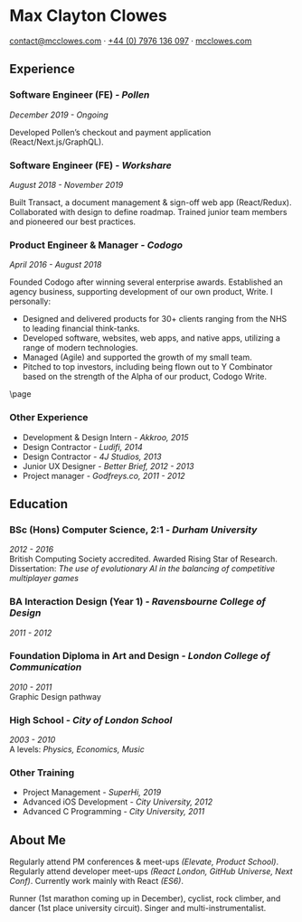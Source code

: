 # Max Clayton Clowes

[contact@mcclowes.com](mailto:contact@mcclowes.com) · [+44 (0) 7976 136 097](tel:+447976136097) · [mcclowes.com](https://mcclowes.com)

## Experience

### Software Engineer (FE) _- Pollen_

_December 2019 - Ongoing_

Developed Pollen’s checkout and payment application (React/Next.js/GraphQL).

### Software Engineer (FE) _- Workshare_

_August 2018 - November 2019_

Built Transact, a document management & sign-off web app (React/Redux). Collaborated with design to define roadmap. Trained junior team members and pioneered our best practices.

### Product Engineer & Manager _- Codogo_

_April 2016 - August 2018_

Founded Codogo after winning several enterprise awards. Established an agency business, supporting development of our own product, Write. I personally:

- Designed and delivered products for 30+ clients ranging from the NHS to leading financial think-tanks.
- Developed software, websites, web apps, and native apps, utilizing a range of modern technologies.
- Managed (Agile) and supported the growth of my small team.
- Pitched to top investors, including being flown out to Y Combinator based on the strength of the Alpha of our product, Codogo Write.

\page

### Other Experience

- Development & Design Intern _- Akkroo, 2015_
- Design Contractor _- Ludifi, 2014_
- Design Contractor _- 4J Studios, 2013_
- Junior UX Designer _- Better Brief, 2012 - 2013_
- Project manager _- Godfreys.co, 2011 - 2012_

## Education

### BSc (Hons) Computer Science, 2:1 _- Durham University_

_2012 - 2016_  
British Computing Society accredited. Awarded Rising Star of Research.  
Dissertation: _The use of evolutionary AI in the balancing of competitive multiplayer games_

### BA Interaction Design (Year 1) _- Ravensbourne College of Design_

_2011 - 2012_

### Foundation Diploma in Art and Design _- London College of Communication_

_2010 - 2011_  
Graphic Design pathway

### High School _- City of London School_

_2003 - 2010_  
A levels: _Physics, Economics, Music_

### Other Training

- Project Management _- SuperHi, 2019_
- Advanced iOS Development _- City University, 2012_
- Advanced C Programming _- City University, 2011_

## About Me

Regularly attend PM conferences & meet-ups _(Elevate, Product School)_. Regularly attend developer meet-ups _(React London, GitHub Universe, Next Conf)_. Currently work mainly with React _(ES6)_.

Runner (1st marathon coming up in December), cyclist, rock climber, and dancer (1st place university circuit). Singer and multi-instrumentalist.
